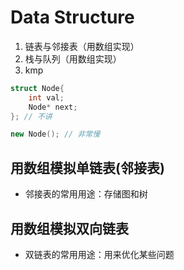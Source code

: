 # Data Structure

1. 链表与邻接表（用数组实现）
2. 栈与队列（用数组实现）
3. kmp


```C++
struct Node{
    int val;
    Node* next;
}; // 不讲

new Node(); // 非常慢
```


## 用数组模拟单链表(邻接表)

- 邻接表的常用用途：存储图和树


## 用数组模拟双向链表

- 双链表的常用用途：用来优化某些问题